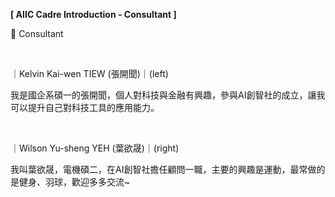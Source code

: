 **[ AIIC Cadre Introduction - Consultant ]**

💼 Consultant

&nbsp;

｜Kelvin Kai-wen TIEW (張開聞)｜(left)

我是國企系碩一的張開聞，個人對科技與金融有興趣，參與AI創智社的成立，讓我可以提升自己對科技工具的應用能力。

&nbsp;

｜Wilson Yu-sheng YEH (葉欲晟)｜(right)

我叫葉欲晟，電機碩二，在AI創智社擔任顧問一職，主要的興趣是運動，最常做的是健身、羽球，歡迎多多交流~

